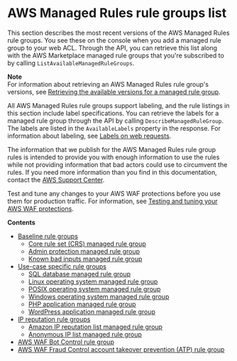 # AWS Managed Rules rule groups list<a name="aws-managed-rule-groups-list"></a>

This section describes the most recent versions of the AWS Managed Rules rule groups\. You see these on the console when you add a managed rule group to your web ACL\. Through the API, you can retrieve this list along with the AWS Marketplace managed rule groups that you're subscribed to by calling `ListAvailableManagedRuleGroups`\. 

**Note**  
For information about retrieving an AWS Managed Rules rule group's versions, see [Retrieving the available versions for a managed rule group](waf-using-managed-rule-groups-versions.md)\. 

All AWS Managed Rules rule groups support labeling, and the rule listings in this section include label specifications\. You can retrieve the labels for a managed rule group through the API by calling `DescribeManagedRuleGroup`\. The labels are listed in the `AvailableLabels` property in the response\. For information about labeling, see [Labels on web requests](waf-labels.md)\.

The information that we publish for the AWS Managed Rules rule group rules is intended to provide you with enough information to use the rules while not providing information that bad actors could use to circumvent the rules\. If you need more information than you find in this documentation, contact the [AWS Support Center](https://console.aws.amazon.com/support/home#/)\. 

Test and tune any changes to your AWS WAF protections before you use them for production traffic\. For information, see [Testing and tuning your AWS WAF protections](web-acl-testing.md)\.

**Contents**
+ [Baseline rule groups](aws-managed-rule-groups-baseline.md)
  + [Core rule set \(CRS\) managed rule group](aws-managed-rule-groups-baseline.md#aws-managed-rule-groups-baseline-crs)
  + [Admin protection managed rule group](aws-managed-rule-groups-baseline.md#aws-managed-rule-groups-baseline-admin)
  + [Known bad inputs managed rule group](aws-managed-rule-groups-baseline.md#aws-managed-rule-groups-baseline-known-bad-inputs)
+ [Use\-case specific rule groups](aws-managed-rule-groups-use-case.md)
  + [SQL database managed rule group](aws-managed-rule-groups-use-case.md#aws-managed-rule-groups-use-case-sql-db)
  + [Linux operating system managed rule group](aws-managed-rule-groups-use-case.md#aws-managed-rule-groups-use-case-linux-os)
  + [POSIX operating system managed rule group](aws-managed-rule-groups-use-case.md#aws-managed-rule-groups-use-case-posix-os)
  + [Windows operating system managed rule group](aws-managed-rule-groups-use-case.md#aws-managed-rule-groups-use-case-windows-os)
  + [PHP application managed rule group](aws-managed-rule-groups-use-case.md#aws-managed-rule-groups-use-case-php-app)
  + [WordPress application managed rule group](aws-managed-rule-groups-use-case.md#aws-managed-rule-groups-use-case-wordpress-app)
+ [IP reputation rule groups](aws-managed-rule-groups-ip-rep.md)
  + [Amazon IP reputation list managed rule group](aws-managed-rule-groups-ip-rep.md#aws-managed-rule-groups-ip-rep-amazon)
  + [Anonymous IP list managed rule group](aws-managed-rule-groups-ip-rep.md#aws-managed-rule-groups-ip-rep-anonymous)
+ [AWS WAF Bot Control rule group](aws-managed-rule-groups-bot.md)
+ [AWS WAF Fraud Control account takeover prevention \(ATP\) rule group](aws-managed-rule-groups-atp.md)